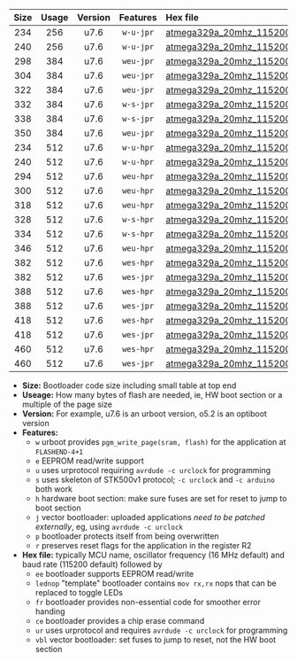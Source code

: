 |Size|Usage|Version|Features|Hex file|
|:-:|:-:|:-:|:-:|:--|
|234|256|u7.6|`w-u-jpr`|[atmega329a_20mhz_115200bps_ur_vbl.hex](https://raw.githubusercontent.com/stefanrueger/urboot/main//atmega329a_20mhz_115200bps_ur_vbl.hex)|
|240|256|u7.6|`w-u-jpr`|[atmega329a_20mhz_115200bps_lednop_ur_vbl.hex](https://raw.githubusercontent.com/stefanrueger/urboot/main//atmega329a_20mhz_115200bps_lednop_ur_vbl.hex)|
|298|384|u7.6|`weu-jpr`|[atmega329a_20mhz_115200bps_ee_ur_vbl.hex](https://raw.githubusercontent.com/stefanrueger/urboot/main//atmega329a_20mhz_115200bps_ee_ur_vbl.hex)|
|304|384|u7.6|`weu-jpr`|[atmega329a_20mhz_115200bps_ee_lednop_ur_vbl.hex](https://raw.githubusercontent.com/stefanrueger/urboot/main//atmega329a_20mhz_115200bps_ee_lednop_ur_vbl.hex)|
|322|384|u7.6|`weu-jpr`|[atmega329a_20mhz_115200bps_ee_lednop_fr_ur_vbl.hex](https://raw.githubusercontent.com/stefanrueger/urboot/main//atmega329a_20mhz_115200bps_ee_lednop_fr_ur_vbl.hex)|
|332|384|u7.6|`w-s-jpr`|[atmega329a_20mhz_115200bps_vbl.hex](https://raw.githubusercontent.com/stefanrueger/urboot/main//atmega329a_20mhz_115200bps_vbl.hex)|
|338|384|u7.6|`w-s-jpr`|[atmega329a_20mhz_115200bps_lednop_vbl.hex](https://raw.githubusercontent.com/stefanrueger/urboot/main//atmega329a_20mhz_115200bps_lednop_vbl.hex)|
|350|384|u7.6|`weu-jpr`|[atmega329a_20mhz_115200bps_ee_lednop_fr_ce_ur_vbl.hex](https://raw.githubusercontent.com/stefanrueger/urboot/main//atmega329a_20mhz_115200bps_ee_lednop_fr_ce_ur_vbl.hex)|
|234|512|u7.6|`w-u-hpr`|[atmega329a_20mhz_115200bps_ur.hex](https://raw.githubusercontent.com/stefanrueger/urboot/main//atmega329a_20mhz_115200bps_ur.hex)|
|240|512|u7.6|`w-u-hpr`|[atmega329a_20mhz_115200bps_lednop_ur.hex](https://raw.githubusercontent.com/stefanrueger/urboot/main//atmega329a_20mhz_115200bps_lednop_ur.hex)|
|294|512|u7.6|`weu-hpr`|[atmega329a_20mhz_115200bps_ee_ur.hex](https://raw.githubusercontent.com/stefanrueger/urboot/main//atmega329a_20mhz_115200bps_ee_ur.hex)|
|300|512|u7.6|`weu-hpr`|[atmega329a_20mhz_115200bps_ee_lednop_ur.hex](https://raw.githubusercontent.com/stefanrueger/urboot/main//atmega329a_20mhz_115200bps_ee_lednop_ur.hex)|
|318|512|u7.6|`weu-hpr`|[atmega329a_20mhz_115200bps_ee_lednop_fr_ur.hex](https://raw.githubusercontent.com/stefanrueger/urboot/main//atmega329a_20mhz_115200bps_ee_lednop_fr_ur.hex)|
|328|512|u7.6|`w-s-hpr`|[atmega329a_20mhz_115200bps.hex](https://raw.githubusercontent.com/stefanrueger/urboot/main//atmega329a_20mhz_115200bps.hex)|
|334|512|u7.6|`w-s-hpr`|[atmega329a_20mhz_115200bps_lednop.hex](https://raw.githubusercontent.com/stefanrueger/urboot/main//atmega329a_20mhz_115200bps_lednop.hex)|
|346|512|u7.6|`weu-hpr`|[atmega329a_20mhz_115200bps_ee_lednop_fr_ce_ur.hex](https://raw.githubusercontent.com/stefanrueger/urboot/main//atmega329a_20mhz_115200bps_ee_lednop_fr_ce_ur.hex)|
|382|512|u7.6|`wes-hpr`|[atmega329a_20mhz_115200bps_ee.hex](https://raw.githubusercontent.com/stefanrueger/urboot/main//atmega329a_20mhz_115200bps_ee.hex)|
|382|512|u7.6|`wes-jpr`|[atmega329a_20mhz_115200bps_ee_vbl.hex](https://raw.githubusercontent.com/stefanrueger/urboot/main//atmega329a_20mhz_115200bps_ee_vbl.hex)|
|388|512|u7.6|`wes-hpr`|[atmega329a_20mhz_115200bps_ee_lednop.hex](https://raw.githubusercontent.com/stefanrueger/urboot/main//atmega329a_20mhz_115200bps_ee_lednop.hex)|
|388|512|u7.6|`wes-jpr`|[atmega329a_20mhz_115200bps_ee_lednop_vbl.hex](https://raw.githubusercontent.com/stefanrueger/urboot/main//atmega329a_20mhz_115200bps_ee_lednop_vbl.hex)|
|418|512|u7.6|`wes-hpr`|[atmega329a_20mhz_115200bps_ee_lednop_fr.hex](https://raw.githubusercontent.com/stefanrueger/urboot/main//atmega329a_20mhz_115200bps_ee_lednop_fr.hex)|
|418|512|u7.6|`wes-jpr`|[atmega329a_20mhz_115200bps_ee_lednop_fr_vbl.hex](https://raw.githubusercontent.com/stefanrueger/urboot/main//atmega329a_20mhz_115200bps_ee_lednop_fr_vbl.hex)|
|460|512|u7.6|`wes-hpr`|[atmega329a_20mhz_115200bps_ee_lednop_fr_ce.hex](https://raw.githubusercontent.com/stefanrueger/urboot/main//atmega329a_20mhz_115200bps_ee_lednop_fr_ce.hex)|
|460|512|u7.6|`wes-jpr`|[atmega329a_20mhz_115200bps_ee_lednop_fr_ce_vbl.hex](https://raw.githubusercontent.com/stefanrueger/urboot/main//atmega329a_20mhz_115200bps_ee_lednop_fr_ce_vbl.hex)|

- **Size:** Bootloader code size including small table at top end
- **Useage:** How many bytes of flash are needed, ie, HW boot section or a multiple of the page size
- **Version:** For example, u7.6 is an urboot version, o5.2 is an optiboot version
- **Features:**
  + `w` urboot provides `pgm_write_page(sram, flash)` for the application at `FLASHEND-4+1`
  + `e` EEPROM read/write support
  + `u` uses urprotocol requiring `avrdude -c urclock` for programming
  + `s` uses skeleton of STK500v1 protocol; `-c urclock` and `-c arduino` both work
  + `h` hardware boot section: make sure fuses are set for reset to jump to boot section
  + `j` vector bootloader: uploaded applications *need to be patched externally*, eg, using `avrdude -c urclock`
  + `p` bootloader protects itself from being overwritten
  + `r` preserves reset flags for the application in the register R2
- **Hex file:** typically MCU name, oscillator frequency (16 MHz default) and baud rate (115200 default) followed by
  + `ee` bootloader supports EEPROM read/write
  + `lednop` "template" bootloader contains `mov rx,rx` nops that can be replaced to toggle LEDs
  + `fr` bootloader provides non-essential code for smoother error handing
  + `ce` bootloader provides a chip erase command
  + `ur` uses urprotocol and requires `avrdude -c urclock` for programming
  + `vbl` vector bootloader: set fuses to jump to reset, not the HW boot section
